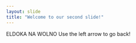 ```yaml
---
layout: slide
title: "Welcome to our second slide!"
---
```

ELDOKA NA WOLNO
Use the left arrow to go back!
